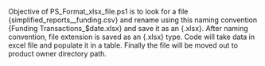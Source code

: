 Objective of PS_Format_xlsx_file.ps1 is to look for a file {simplified_reports__funding.csv} and rename using this naming convention {Funding Transactions_$date.xlsx} and save it as an {.xlsx}. After naming convention, file extension is saved as an {.xlsx} type. Code will take data in excel file and populate it in a table. Finally the file will be moved out to product owner directory path.
